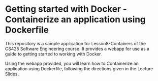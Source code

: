 # Getting started with Docker - Containerize an application using Dockerfile

This repository is a sample application for Lesson8-Containers of the CS425 Software Engineering course. It provides a webapp for use as a guide to getting started to working with Docker.

Using the webapp provided, you will learn how to Containerize an application using Dockerfile, following the directions given in the Lecture Slides.
